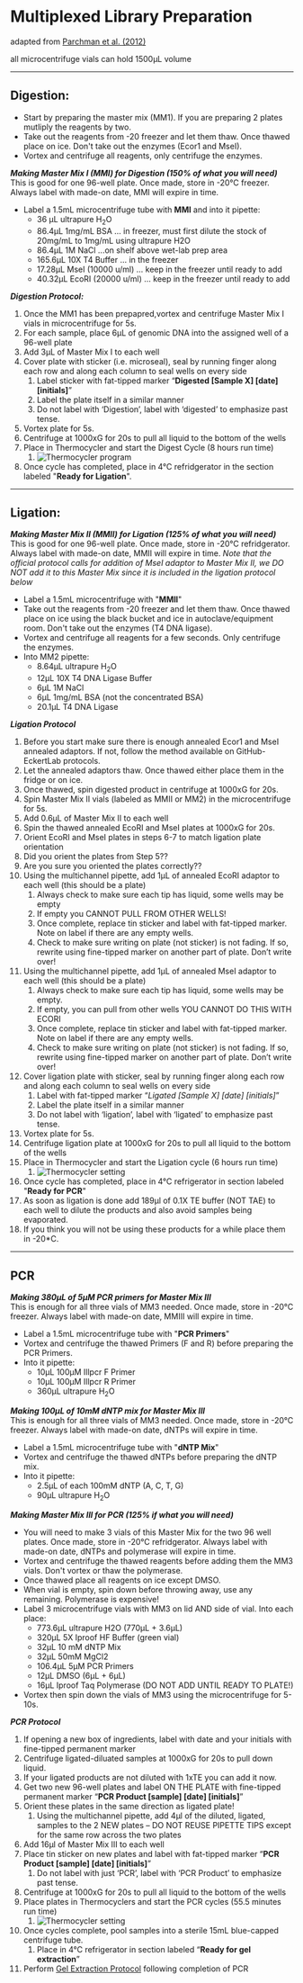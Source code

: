 # Multiplexed Library Preparation  
adapted from [Parchman et al. (2012)](http://onlinelibrary.wiley.com/doi/10.1111/j.1365-294X.2012.05513.x/full)

all microcentrifuge vials can hold 1500μL volume
___
## Digestion:
-  Start by preparing the master mix (MM1). If you are preparing 2 plates mutliply the reagents by two.
-  Take out the reagents from -20 freezer and let them thaw. Once thawed place on ice. Don't take out the enzymes (Ecor1 and MseI).
-  Vortex and centrifuge all reagents, only centrifuge the enzymes. 

**_Making Master Mix I (MMI) for Digestion (150% of what you will need)_**  
This is good for one 96-well plate. Once made, store in -20°C freezer. Always label with made-on date, MMI will expire in time.  
* Label a 1.5mL microcentrifuge tube with **MMI** and into it pipette:
  * 36 μL ultrapure H<sub>2</sub>O  
  * 86.4μL 1mg/mL BSA  ... in freezer, must first dilute the stock of 20mg/mL to 1mg/mL using ultrapure H2O
  * 86.4μL 1M NaCl  ...on shelf above wet-lab prep area
  * 165.6μL 10X T4 Buffer  ... in the freezer
  * 17.28μL MseI  (10000 u/ml) ... keep in the freezer until ready to add
  * 40.32μL EcoRI  (20000 u/ml) ... keep in the freezer until ready to add

**_Digestion Protocol:_**  

1. Once the MM1 has been prepapred,vortex and centrifuge Master Mix I vials in microcentrifuge for 5s.
1. For each sample, place 6μL of genomic DNA into the assigned well of a 96-well plate
1. Add 3μL of Master Mix I to each well
1. Cover plate with sticker (i.e. microseal), seal by running finger along each row and along each column to seal wells on every side
   1. Label sticker with fat-tipped marker “**Digested [Sample X] [date] [initials]**”
   1. Label the plate itself in a similar manner
   1. Do not label with ‘Digestion’, label with ‘digested’ to emphasize past tense.
1. Vortex plate for 5s. 
1. Centrifuge at 1000xG for 20s to pull all liquid to the bottom of the wells
1. Place in Thermocycler and start the Digest Cycle (8 hours run time)
   1. ![Thermocycler program](http://4.bp.blogspot.com/-e6SPURb-Vlo/VLfyVhJRUdI/AAAAAAAAAq0/CZXib9eSYtM/s1600/unnamed.jpg) 
1. Once cycle has completed, place in 4°C refridgerator in the section labeled "**Ready for Ligation**".

___


## Ligation:
**_Making Master Mix II (MMII) for Ligation (125% of what you will need)_**  
This is good for one 96-well plate. Once made, store in -20°C refridgerator.  Always label with made-on date, MMII will expire in time. 
_Note that the official protocol calls for addition of MseI adaptor to Master Mix II, we DO NOT add it to this Master Mix since it is included in the ligation protocol below_  
* Label a 1.5mL microcentrifuge with "**MMII**"  
* Take out the reagents from -20 freezer and let them thaw. Once thawed place on ice using the black bucket and ice in autoclave/equipment room. Don't take out the enzymes (T4 DNA ligase).
* Vortex and centrifuge all reagents for a few seconds. Only centrifuge the enzymes. 
* Into MM2 pipette:
  * 8.64μL ultrapure H<sub>2</sub>O
  * 12μL 10X T4 DNA Ligase Buffer  
  * 6μL 1M NaCl  
  * 6μL 1mg/mL BSA (not the concentrated BSA)  
  * 20.1μL T4 DNA Ligase  

**_Ligation Protocol_**  

1. Before you start make sure there is enough annealed Ecor1 and MseI annealed adaptors. If not, follow the method available on GitHub-EckertLab protocols.
1. Let the annealed adaptors thaw. Once thawed either place them in the fridge or on ice.
1. Once thawed, spin digested product in centrifuge at 1000xG for 20s.
1. Spin Master Mix II vials (labeled as MMII or MM2) in the microcentrifuge for 5s.
1. Add 0.6μL of Master Mix II to each well
1. Spin the thawed annealed EcoRI and MseI plates at 1000xG for 20s.
1. Orient EcoRI and MseI plates in steps 6-7 to match ligation plate orientation
1. Did you orient the plates from Step 5??
1. Are you sure you oriented the plates correctly??
1. Using the multichannel pipette, add 1μL of annealed EcoRI adaptor to each well (this should be a plate)
   1. Always check to make sure each tip has liquid, some wells may be empty
   1. If empty you CANNOT PULL FROM OTHER WELLS!
   1. Once complete, replace tin sticker and label with fat-tipped marker. Note on label if there are any empty wells.
   1. Check to make sure writing on plate (not sticker) is not fading. If so, rewrite using fine-tipped marker on another part of plate. Don’t write over!
1. Using the multichannel pipette, add 1μL of annealed MseI adaptor to each well (this should be a plate)
   1. Always check to make sure each tip has liquid, some wells may be empty.
   1. If empty, you can pull from other wells YOU CANNOT DO THIS WITH ECORI
   1. Once complete, replace tin sticker and label with fat-tipped marker. Note on label if there are any empty wells.
   1. Check to make sure writing on plate (not sticker) is not fading. If so, rewrite using fine-tipped marker on another part of plate. Don’t write over!
1. Cover ligation plate with sticker, seal by running finger along each row and along each column to seal wells on every side
   1. Label with fat-tipped marker “*Ligated [Sample X] [date] [initials]*”
   1. Label the plate itself in a similar manner  
   1. Do not label with ‘ligation’, label with ‘ligated’ to emphasize past tense.  
1. Vortex plate for 5s.  
1. Centrifuge ligation plate at 1000xG for 20s to pull all liquid to the bottom of the wells
1. Place in Thermocycler and start the Ligation cycle (6 hours run time)
   1. ![Thermocycler setting](http://2.bp.blogspot.com/-ytBH1GGjlDM/VLfyV20iqaI/AAAAAAAAAqw/io6rOJAdFKo/s1600/unnamed-1.jpg)
1. Once cycle has completed, place in 4°C refrigerator in section labeled "**Ready for PCR**"
1. As soon as ligation is done add 189μl of 0.1X TE buffer (NOT TAE) to each well to dilute the products and also avoid samples being evaporated. 
1. If you think you will not be using these products for a while place them in -20*C.


___

## PCR
**_Making 380μL of 5μM PCR primers for Master Mix III_**  
This is enough for all three vials of MM3 needed. Once made, store in -20°C freezer.  Always label with made-on date, MMIII will expire in time. 
  * Label a 1.5mL microcentrifuge tube with "**PCR Primers**"
  * Vortex and centrifuge the thawed Primers (F and R) before preparing the PCR Primers.
  * Into it pipette:  
    * 10μL 100μM Illpcr F Primer  
    * 10μL 100μM Illpcr R Primer  
    * 360μL ultrapure H<sub>2</sub>O  

**_Making 100μL of 10mM dNTP mix for Master Mix III_**  
This is enough for all three vials of MM3 needed. Once made, store in -20°C freezer. Always label with made-on date, dNTPs will expire in time. 
  * Label a 1.5mL microcentrifuge tube with "**dNTP Mix**"  
  * Vortex and centrifuge the thawed dNTPs before preparing the dNTP mix.
  * Into it pipette:  
    * 2.5μL of each 100mM dNTP (A, C, T, G)  
    * 90μL ultrapure H<sub>2</sub>O

**_Making Master Mix III for PCR (125% if what you will need)_**  
  * You will need to make 3 vials of this Master Mix for the two 96 well plates. Once made, store in -20°C refridgerator. Always label with made-on date, dNTPs and polymerase will expire in time.
  * Vortex and centrifuge the thawed reagents before adding them the MM3 vials. Don't vortex or thaw the polymerase.
  * Once thawed place all reagents on ice except DMSO.
  * When vial is empty, spin down before throwing away, use any remaining. Polymerase is expensive! 
  * Label 3 microcentrifuge vials with MM3 on lid AND side of vial. Into each place:
    * 773.6μL ultrapure H2O (770μL + 3.6μL)  
    * 320μL 5X Iproof HF Buffer (green vial)  
    * 32μL 10 mM dNTP Mix  
    * 32μL 50mM MgCl2  
    * 106.4μL 5μM PCR Primers  
    * 12μL DMSO (6μL + 6μL)  
    * 16μL Iproof Taq Polymerase (DO NOT ADD UNTIL READY TO PLATE!)  
  * Vortex then spin down the vials of MM3 using the microcentrifuge for 5-10s.
  

**_PCR Protocol_**  

1. If opening a new box of ingredients, label with date and your initials with fine-tipped permanent marker
1. Centrifuge ligated-diluated samples at 1000xG for 20s to pull down liquid.
1. If your ligated products are not diluted with 1xTE you can add it now.
1. Get two new 96-well plates and label ON THE PLATE with fine-tipped permanent marker “**PCR Product [sample] [date] [initials]**”
1. Orient these plates in the same direction as ligated plate!
   1. Using the multichannel pipette, add 4μl of the diluted, ligated, samples to the 2 NEW plates – DO NOT REUSE PIPETTE TIPS except for the same row across the two plates
1. Add 16μl of Master Mix III to each well
1. Place tin sticker on new plates and label with fat-tipped marker “**PCR Product [sample] [date] [initials]**”
   1. Do not label with just ‘PCR’, label with ‘PCR Product’ to emphasize past tense.
1. Centrifuge at 1000xG for 20s to pull all liquid to the bottom of the wells
1. Place plates in Thermocyclers and start the PCR cycles (55.5 minutes run time)
   1. ![Thermocycler setting](http://4.bp.blogspot.com/-xsMSgVGlnkE/VLfyfdTraQI/AAAAAAAAArA/1_NRwjjYqDg/s1600/unnamed-2.jpg)
1. Once cycles complete, pool samples into a sterile 15mL blue-capped centrifuge tube.
   1. Place in 4°C refrigerator in section labeled “**Ready for gel extraction**”
1. Perform [Gel Extraction Protocol](https://github.com/EckertLab/protocols/blob/master/gel_extraction_protocol.md) following completion of PCR




